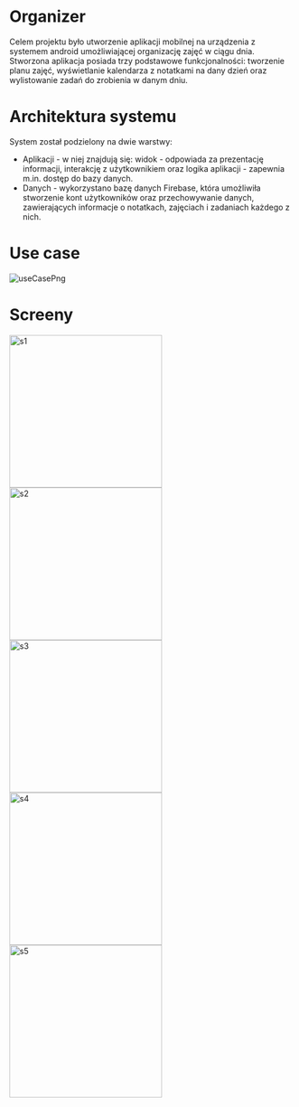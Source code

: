 # Organizer

Celem projektu było utworzenie aplikacji mobilnej na urządzenia z systemem android umożliwiającej organizację zajęć w ciągu dnia. Stworzona aplikacja posiada trzy podstawowe funkcjonalności: tworzenie planu zajęć, wyświetlanie kalendarza z notatkami na dany dzień oraz wylistowanie zadań do zrobienia w danym dniu.

# Architektura systemu

System został podzielony na dwie warstwy:
- Aplikacji - w niej znajdują się: widok - odpowiada za prezentację informacji, interakcję z użytkownikiem oraz logika aplikacji - zapewnia m.in. dostęp do bazy danych. 
-  Danych - wykorzystano bazę danych Firebase, która umożliwiła stworzenie kont użytkowników oraz przechowywanie danych, zawierających informacje o notatkach, zajęciach i zadaniach każdego z nich.

# Use case

![useCasePng](https://user-images.githubusercontent.com/23523297/59206646-ae33b600-8ba5-11e9-8a3a-3d5a70078b05.png)

# Screeny

<img width="270" alt="s1" src="https://user-images.githubusercontent.com/23523297/59207257-0323fc00-8ba7-11e9-8f85-46523c882b9a.png">
<img width="270" alt="s2" src="https://user-images.githubusercontent.com/23523297/59207258-03bc9280-8ba7-11e9-8c69-35bc1c203821.png">
<img width="270" alt="s3" src="https://user-images.githubusercontent.com/23523297/59207260-03bc9280-8ba7-11e9-80dc-a3d48a79cb2b.png">
<img width="270" alt="s4" src="https://user-images.githubusercontent.com/23523297/59207261-03bc9280-8ba7-11e9-94c4-104abbb13140.png">
<img width="270" alt="s5" src="https://user-images.githubusercontent.com/23523297/59207255-0323fc00-8ba7-11e9-9273-67f0b95f5680.png">
